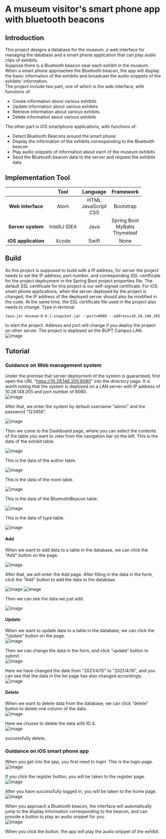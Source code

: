 # A museum visitor's smart phone app with bluetooth beacons
## Introduction
This project designs a database for the museum, a web interface for managing the database 
and a smart phone application that can play audio clips of exhibits.  
Suppose there is a Bluetooth 
beacon near each exhibit in the museum. When a smart phone approaches the Bluetooth 
beacon, the app will display the basic information of the exhibits and broadcast the audio 
snippets of the exhibits' information.  
The project include two part, one of which is the web interface, with functions of:
*	Create information about various exhibits  
*	Update information about various exhibits  
*	Retrieve information about various exhibits  
*	Delete information about various exhibits  

The other part is iOS smartphone applications, with functions of:  
*	Detect Bluetooth Beacons around the smart phone  
*	Display the information of the exhibits corresponding to the Bluetooth beacon  
*	Play audio snippets of information about each of the museum exhibits  
*	Send the Bluetooth beacon data to the server and request the exhibits data  

## Implementation Tool
&nbsp;       |Tool | Language | Framework
:-----------: |:-----------: |:-------------:| :-----------:
**Web interface**|Atom         | HTML<br>JavaScript<br>CSS          | Bootstrap
**Server system**|IntelliJ IDEA         | Java          | Spring Boot<br>MyBatis<br>Thymeleaf
**iOS application**|Xcode         | Swift          | None

## Build
As this project is supposed to build with a IP address, for server the project needs to set the IP address, port number, and corresponding SSL certificate for the project deployment in the Spring Boot project properties file. The default SSL certificate for this project is our self-signed certificate.
For iOS smart phone applications, when the server deployed by the project is changed, the IP address of the deployed server should also be modified in the code. At the same time, the SSL certificate file used in the project also needs to change.
Type in terminal  

```console
Java-jar museum-0.0.1-snapshot.jar --port=8080 --address=10.28.148.205
```

to start the project. Address and port will change if you deploy the project on other server. The project is deployed on the BUPT Campus LAN.  
![image](https://user-images.githubusercontent.com/44118457/177214083-4064951d-7593-4a76-bcc2-9a88219a4798.png)

## Tutorial
### Guidance on Web management system  

Under the premise that server deployment of the system is guaranteed, first open the URL "https://10.28.148.205:8080" into the directory page. It is worth noting that the system is deployed on a LAN server with IP address of 10.28.148.205 and port number of 8080.  
 ![image](https://user-images.githubusercontent.com/44118457/177214905-95a0a70b-9374-41c7-9f68-c2c420935a40.png)

After that, we enter the system by default username “admin” and the password “123456”.

![image](https://user-images.githubusercontent.com/44118457/177214923-9578c3c1-e975-4d7c-8ed2-efac9910e55c.png)


Then we come to the Dashboard page, where you can select the contents of the table you want to view from the navigation bar on the left.
This is the data of the exhibit table.

![image](https://user-images.githubusercontent.com/44118457/177214942-7dcc18a8-9e86-4a73-9bbf-1539171099c5.png)


This is the data of the author table.

![image](https://user-images.githubusercontent.com/44118457/177214959-55c02a64-8e13-4f5b-9257-bc9902aefc16.png)


This is the data of the room table.

![image](https://user-images.githubusercontent.com/44118457/177214966-4b939287-b20d-4958-b1e4-bd33da67d7aa.png)


This is the data of the BluetoothBeacon table.

![image](https://user-images.githubusercontent.com/44118457/177214977-4afe56e0-4fdd-4c6a-8fc0-bb5313539bff.png)


This is the data of type table.
 
![image](https://user-images.githubusercontent.com/44118457/177214987-11fad831-b823-47dc-97e4-194cfb53c534.png)
#### Add

When we want to add data to a table in the database, we can click the "Add" button on the page.  

![image](https://user-images.githubusercontent.com/44118457/177215063-0900d23d-e70a-4f4e-be2c-ca416f048fa4.png)


After that, we will enter the Add page. After filling in the data in the form, click the "Add" button to add the data to the database.  

![image](https://user-images.githubusercontent.com/44118457/177215076-a84555a5-eb46-4600-b62f-abea68de2d71.png)
![image](https://user-images.githubusercontent.com/44118457/177215086-dcb011ed-c867-4d05-9339-a5f28b8f654f.png)


Then we can see the data we just add.

![image](https://user-images.githubusercontent.com/44118457/177215097-0332e746-5e64-44ac-a553-2a2174231bf9.png)  

#### Update

When we want to update data to a table in the database, we can click the "Update" button on the page.  
 ![image](https://user-images.githubusercontent.com/44118457/177218783-cf5ee43e-99cf-4d82-9585-98f0261b1523.png)

Then we can change the data in the form, and click “update” button to submit.  
 ![image](https://user-images.githubusercontent.com/44118457/177218789-90b45d97-aa4e-45b6-9c79-8a09d7a64459.png)

Here we have changed the date from "2021/4/15" to "2021/4/16", and you can see that the data in the list page has also changed accordingly.  
 ![image](https://user-images.githubusercontent.com/44118457/177218794-28d23ca1-2afa-4752-b161-a2fcecc7d945.png)

#### Delete  

When we want to delete data from the database, we can click “delete” button to delete one column of the data.  
 ![image](https://user-images.githubusercontent.com/44118457/177218799-17f6daaa-eef1-49e8-8b24-b7247342750b.png)

Here we choose to delete the data with ID 4.  
 ![image](https://user-images.githubusercontent.com/44118457/177218806-c1afdf6c-ff57-48f2-b4a6-106317860a20.png)

successfully delete.  
### Guidance on iOS smart phone app
When you get into the app, you first need to login. This is the login page.  
 ![image](https://user-images.githubusercontent.com/44118457/177218889-abf867de-3d0a-477a-806b-b821e83a5a64.png)

If you click the register button, you will be taken to the register page.  
 ![image](https://user-images.githubusercontent.com/44118457/177218895-10207505-39dc-4f50-a2d5-ed8b236eed4a.png)

After you have successfully logged in, you will be taken to the home page.  
 ![image](https://user-images.githubusercontent.com/44118457/177218902-17b4595a-86f9-4c0b-86bf-8bee98b39377.png)

When you approach a Bluetooth beacon, the interface will automatically jump to the display information corresponding to the beacon, and can provide a button to play an audio snippet for you.  
 ![image](https://user-images.githubusercontent.com/44118457/177218906-d7effd66-bf69-43fd-9caa-a112a12c4a50.png)

When you click the button, the app will play the audio snippet of the exhibit.  
